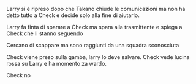 Larry si è ripreso dopo che Takano chiude le comunicazioni ma non ha detto tutto a Check e decide solo alla fine di aiutarlo. 

Larry fa finta di sparare a Check ma spara alla trasmittente e spiega a Check che li stanno seguendo

Cercano di scappare ma sono raggiunti da una squadra sconosciuta

Check viene preso sulla gamba, larry lo deve salvare.
Check vede lucina rossa su Larry e ha momento za wardo.

Check no



